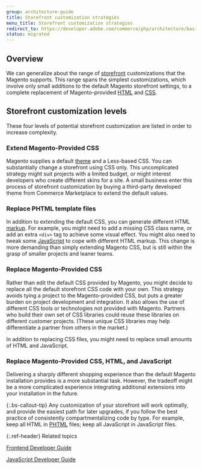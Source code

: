 ```yaml
---
group: architecture-guide
title: Storefront customization strategies
menu_title: Storefront customization strategies
redirect_to: https://developer.adobe.com/commerce/php/architecture/basics/frontend-customization/
status: migrated
---
```


## Overview

We can generalize about the range of [storefront](https://glossary.magento.com/storefront) customizations that the Magento supports. This range spans the simplest customizations, which involve only small additions to the default Magento storefront settings, to a complete replacement of Magento-provided [HTML](https://glossary.magento.com/html) and [CSS](https://glossary.magento.com/css).

## Storefront customization levels

These four levels of potential storefront customization are listed in order to increase complexity.

### Extend Magento-Provided CSS

Magento supplies a default [theme](https://glossary.magento.com/theme) and a Less-based CSS. You can substantially change a storefront using CSS only. This uncomplicated strategy might suit projects with a limited budget, or might interest developers who create different skins for a site. A small business enter this process of storefront customization by buying a third-party developed theme from Commerce Marketplace to extend the default values.

### Replace PHTML template files

In addition to extending the default CSS, you can generate different HTML [markup](https://glossary.magento.com/markup). For example, you might need to add a missing CSS class name, or add an extra `<div>` tag to achieve some visual effect. You might also need to tweak some [JavaScript](https://glossary.magento.com/javascript) to cope with different HTML markup. This change is more demanding than simply extending Magento CSS, but is still within the grasp of smaller projects and leaner teams.

### Replace Magento-Provided CSS

Rather than edit the default CSS provided by Magento, you might decide to replace all the default storefront CSS code with your own. This strategy avoids tying a project to the Magento-provided CSS, but puts a greater burden on project development and integration. It also allows the use of different CSS tools or technologies not provided with Magento. Partners who build their own set of CSS libraries could reuse these libraries on different customer projects. (These unique CSS libraries may help differentiate a partner from others in the market.)

In addition to replacing CSS files, you might need to replace small amounts of HTML and JavaScript.

### Replace Magento-Provided CSS, HTML, and JavaScript

Delivering a sharply different shopping experience than the default Magento installation provides is a more substantial task. However, the tradeoff might be a more complicated experience integrating additional extensions into your installation in the future.

{:.bs-callout-tip}
 Any customization of your storefront will work optimally, and provide the easiest path for later upgrades, if you follow the best practice of consistently compartmentalizing code by type. For example, keep all HTML in [PHTML](https://glossary.magento.com/phtml) files; keep all JavaScript in JavaScript files.

{:.ref-header}
Related topics

[Frontend Developer Guide]({{page.baseurl}}/frontend-dev-guide/bk-frontend-dev-guide.html)

[JavaScript Developer Guide]({{page.baseurl}}/javascript-dev-guide/bk-javascript-dev-guide.html)
